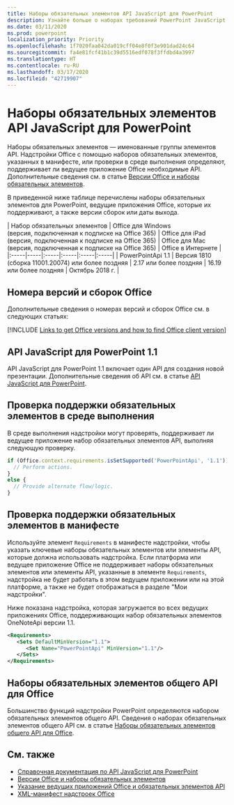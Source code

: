 ```yaml
---
title: Наборы обязательных элементов API JavaScript для PowerPoint
description: Узнайте больше о наборах требований PowerPoint JavaScript API
ms.date: 03/11/2020
ms.prod: powerpoint
localization_priority: Priority
ms.openlocfilehash: 1f7020faa042da019cff04e8f0f3e901dad24c64
ms.sourcegitcommit: fa4e81fcf41b1c39d5516edf078f3ffdbd4a3997
ms.translationtype: HT
ms.contentlocale: ru-RU
ms.lasthandoff: 03/17/2020
ms.locfileid: "42719907"
---
```

# <a name="powerpoint-javascript-api-requirement-sets"></a>Наборы обязательных элементов API JavaScript для PowerPoint

Наборы обязательных элементов — именованные группы элементов API. Надстройки Office с помощью наборов обязательных элементов, указанных в манифесте, или проверки в среде выполнения определяют, поддерживает ли ведущее приложение Office необходимые API. Дополнительные сведения см. в статье [Версии Office и наборы обязательных элементов](../../develop/office-versions-and-requirement-sets.md).

В приведенной ниже таблице перечислены наборы обязательных элементов для PowerPoint, ведущие приложения Office, которые их поддерживают, а также версии сборок или даты выхода.

|  Набор обязательных элементов  |  Office для Windows<br>(версия, подключенная к подписке на Office 365)  |  Office для iPad<br>(версия, подключенная к подписке на Office 365)  |  Office для Mac<br>(версия, подключенная к подписке на Office 365)  | Office в Интернете |
|:-----|-----|:-----|:-----|:-----|:-----|
| PowerPointApi 1.1 | Версия 1810 (сборка 11001.20074) или более поздняя | 2.17 или более поздняя | 16.19 или более поздняя | Октябрь 2018 г. |

## <a name="office-versions-and-build-numbers"></a>Номера версий и сборок Office

Дополнительные сведения о номерах версий и сборок Office см. в следующих статьях:

[!INCLUDE [Links to get Office versions and how to find Office client version](../../includes/links-get-office-versions-builds.md)]

## <a name="powerpoint-javascript-api-11"></a>API JavaScript для PowerPoint 1.1

API JavaScript для PowerPoint 1.1 включает один API для создания новой презентации. Дополнительные сведения об API см. в статье [API JavaScript для PowerPoint](../../powerpoint/powerpoint-add-ins.md).

## <a name="runtime-requirement-support-check"></a>Проверка поддержки обязательных элементов в среде выполнения

В среде выполнения надстройки могут проверять, поддерживает ли ведущее приложение набор обязательных элементов API, выполняя следующую проверку.

```js
if (Office.context.requirements.isSetSupported('PowerPointApi', '1.1')) {
  // Perform actions.
}
else {
  // Provide alternate flow/logic.
}
```

## <a name="manifest-based-requirement-support-check"></a>Проверка поддержки обязательных элементов в манифесте

Используйте элемент `Requirements` в манифесте надстройки, чтобы указать ключевые наборы обязательных элементов или элементы API, которые должна использовать надстройка. Если платформа или ведущее приложение Office не поддерживает наборы обязательных элементов или элементы API, указанные в элементе `Requirements`, надстройка не будет работать в этом ведущем приложении или на этой платформе, а также не будет отображаться в разделе "Мои надстройки".

Ниже показана надстройка, которая загружается во всех ведущих приложениях Office, поддерживающих набор обязательных элементов OneNoteApi версии 1.1.

```xml
<Requirements>
   <Sets DefaultMinVersion="1.1">
      <Set Name="PowerPointApi" MinVersion="1.1"/>
   </Sets>
</Requirements>
```

## <a name="office-common-api-requirement-sets"></a>Наборы обязательных элементов общего API для Office

Большинство функций надстройки PowerPoint определяются набором обязательных элементов общего API. Сведения о наборах обязательных элементов общего API см. в статье [Наборы обязательных элементов общего API для Office](office-add-in-requirement-sets.md).

## <a name="see-also"></a>См. также

- [Справочная документация по API JavaScript для PowerPoint](/javascript/api/powerpoint)
- [Версии Office и наборы обязательных элементов](../../develop/office-versions-and-requirement-sets.md)
- [Указание ведущих приложений Office и обязательных элементов API](../../develop/specify-office-hosts-and-api-requirements.md)
- [XML-манифест надстроек Office](../../develop/add-in-manifests.md)
